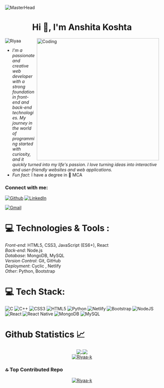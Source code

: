 

<!--![MasterHead](https://user-images.githubusercontent.com/65373279/148280039-301b677b-74e7-49f8-af75-15e7c9253d74.png)-->
![MasterHead](https://mir-s3-cdn-cf.behance.net/project_modules/max_1200/1599d7107019725.5f9d3c7bae636.gif)

<h1 align="center">Hi 👋, I'm Anshita Koshta</h1>
<!-- <h3 align="center">A passionate Web developer from India</h3> -->
<img align="right" alt="Coding" width="400" src="https://camo.githubusercontent.com/691cdc5f9c4dc0e88650b97d480af9237d9422963bd1184f95e00087d3aa8bbd/68747470733a2f2f692e696d6775722e636f6d2f72486c456444712e676966">

<p align="left"> <img src="https://komarev.com/ghpvc/?username=Riyaa-k&label=Profile%20views&color=0e75b6&style=flat" alt="Riyaa" /> </p>

- *I'm a passionate and creative web developer with a strong foundation in front-end and back-end technologies. My journey in the world of programming started with curiosity, and it quickly turned into my life's passion. I love turning ideas into interactive and user-friendly websites and web applications.*
- *Fun fact*: I have a degree in 👷 MCA 

<h3 align="left">Connect with me:</h3>

[![Github](https://img.shields.io/badge/-Github-333?style=flat&logo=Github&logoColor=white)](https://github.com/Riyaa-k)
[![LinkedIn](https://img.shields.io/badge/LinkedIn-%230077B5.svg?logo=linkedin&logoColor=white)](https://www.linkedin.com/in/anshitakoshta/)

[![Gmail](https://img.shields.io/badge/-Gmail-c14438?style=flat&logo=Gmail&logoColor=white)](mailto:anshitakoshta28@gmail.com)


# 💻 Technologies & Tools :
*Front-end*: HTML5, CSS3, JavaScript (ES6+), React <Br/>
*Back-end*: Node.js <Br/>
*Database*: MongoDB, MySQL <Br/>
*Version Control*: Git, GitHub <Br/>
*Deployment*: Cyclic , Netlify <Br/>
*Other*: Python, Bootstrap <Br/>

# 💻 Tech Stack:
![C](https://img.shields.io/badge/c-%2300599C.svg?style=for-the-badge&logo=c&logoColor=white) ![C++](https://img.shields.io/badge/c++-%2300599C.svg?style=for-the-badge&logo=c%2B%2B&logoColor=white) ![CSS3](https://img.shields.io/badge/css3-%231572B6.svg?style=for-the-badge&logo=css3&logoColor=white) ![HTML5](https://img.shields.io/badge/html5-%23E34F26.svg?style=for-the-badge&logo=html5&logoColor=white) ![Python](https://img.shields.io/badge/python-3670A0?style=for-the-badge&logo=python&logoColor=ffdd54) ![Netlify](https://img.shields.io/badge/netlify-%23000000.svg?style=for-the-badge&logo=netlify&logoColor=#00C7B7) ![Bootstrap](https://img.shields.io/badge/bootstrap-%23563D7C.svg?style=for-the-badge&logo=bootstrap&logoColor=white) ![NodeJS](https://img.shields.io/badge/node.js-6DA55F?style=for-the-badge&logo=node.js&logoColor=white) ![React](https://img.shields.io/badge/react-%2320232a.svg?style=for-the-badge&logo=react&logoColor=%2361DAFB) ![React Native](https://img.shields.io/badge/react_native-%2320232a.svg?style=for-the-badge&logo=react&logoColor=%2361DAFB) ![MongoDB](https://img.shields.io/badge/MongoDB-%234ea94b.svg?style=for-the-badge&logo=mongodb&logoColor=white) ![MySQL](https://img.shields.io/badge/mysql-%2300f.svg?style=for-the-badge&logo=mysql&logoColor=white) 



# Github Statistics 📈

<div align="center"> 
     <a href="">
      <img align="center" src="https://github-readme-stats-sigma-five.vercel.app/api?username=Riyaa-k&show_icons=true&include_all_commits=true&count_private=true&theme=react&line_height=40" />
    </a>
    <a href="">
      <img align="center" src="https://github-readme-stats.vercel.app/api/top-langs/?username=Riyaa-k&show_icons=true&locale=en&layout=compact&theme=react&line_height=40&hide=css"/>
    </a>
</div>


<div align="center">
  <a href="">
    <img align="center" src="https://github-readme-streak-stats.herokuapp.com/?user=Riyaa-k&theme=react&line_height=40&hide=css" alt="Riyaa-k" />
  </a>
</div>

<!--
<p><img align="left" src="https://github-readme-stats.vercel.app/api/top-langs?username=abhinavpatel0208&show_icons=true&locale=en&layout=compact" alt="abhinavpatel0208" /></p>

<p>&nbsp;<img align="center" src="https://github-readme-stats.vercel.app/api?username=abhinavpatel0208&show_icons=true&locale=en" alt="abhinavpatel0208" /></p> -->

<!--<p><img align="center" src="https://github-readme-streak-stats.herokuapp.com/?user=abhinavpatel0208&" alt="abhinavpatel0208" /></p>-->

### 🔝 Top Contributed Repo
<!--![](https://github-contributor-stats.vercel.app/api?username=abhinavpatel0208&limit=5&theme=flat&combine_all_yearly_contributions=true)-->

<div align="center">
  <a href="">
    <img align="center" src="https://github-contributor-stats.vercel.app/api?username=Riyaa-k&limit=5&combine_all_yearly_contributions=true&theme=react&line_height=40&hide=css" alt="Riyaa-k" />
  </a>
</div>
